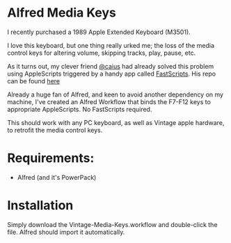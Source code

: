 # Alfred Media Keys
I recently purchased a 1989 Apple Extended Keyboard (M3501).

I love this keyboard, but one thing really urked me; the loss of the media control keys for altering volume, skipping tracks, play, pause, etc.

As it turns out, my clever friend [@caius](http://www.twitter.com/caius) had already solved this problem using AppleScripts triggered by a handy app called [FastScripts](http://www.red-sweater.com/fastscripts/). His repo can be found [here](https://github.com/caius/special_keys)

Already a huge fan of Alfred, and keen to avoid another dependency on my machine, I've created an Alfred Workflow that binds the F7-F12 keys to appropriate AppleScripts. No FastScripts required.

This should work with any PC keyboard, as well as Vintage apple hardware, to retrofit the media control keys.

# Requirements:
* Alfred (and it's PowerPack)

# Installation
Simply download the Vintage-Media-Keys.workflow and double-click the file. Alfred should import it automatically.
